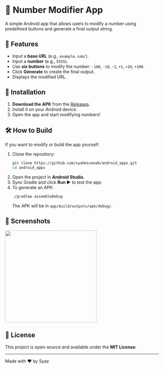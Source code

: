 # 🔢 Number Modifier App

A simple Android app that allows users to modify a number using predefined buttons and generate a final output string.

## 📱 Features
- Input a **base URL** (e.g., `example.com/`).
- Input a **number** (e.g., `5555`).
- Use **six buttons** to modify the number: `-100`, `-10`, `-1`, `+1`, `+10`, `+100`.
- Click **Generate** to create the final output.
- Displays the modified URL.

## 🚀 Installation
1. **Download the APK** from the [Releases](https://github.com/syahmisanab/android_apps/releases).
2. Install it on your Android device.
3. Open the app and start modifying numbers!

## 🛠️ How to Build
If you want to modify or build the app yourself:
1. Clone the repository:
   ```sh
   git clone https://github.com/syahmisanab/android_apps.git
   cd android_apps
   ```
2. Open the project in **Android Studio**.
3. Sync Gradle and click **Run ▶️** to test the app.
4. To generate an APK:
   ```sh
   ./gradlew assembleDebug
   ```
   The APK will be in `app/build/outputs/apk/debug/`.

## 📸 Screenshots
<img src="https://raw.githubusercontent.com/syahmisanab/android_apps/main/android_apps/myapplication.jpg" width="300">


## 📜 License
This project is open-source and available under the **MIT License**.

---
Made with ❤️ by Syaz


